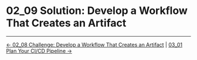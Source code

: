 # 02_09 Solution: Develop a Workflow That Creates an Artifact

<!-- FooterStart -->
---
[← 02_08 Challenge: Develop a Workflow That Creates an Artifact](../02_08_challenge_develop_a_workflow_that_creates_an_artifact/README.md) | [03_01 Plan Your CI/CD Pipeline →](../../ch3_developing_a_cicd_workflow/03_01_plan_your_cicd_pipeline/README.md)
<!-- FooterEnd -->
